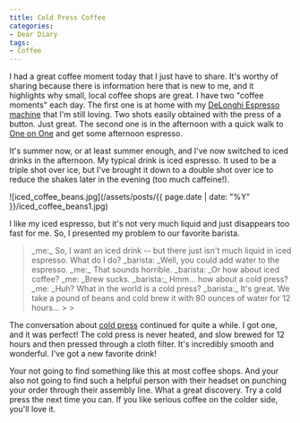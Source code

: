 ```yaml
---
title: Cold Press Coffee
categories:
- Dear Diary
tags:
- Coffee
---
```


I had a great coffee moment today that I just have to share. It's worthy of sharing because there is information here that is new to me, and it highlights why small, local coffee shops are great.
I have two "coffee moments" each day. The first one is at home with my [DeLonghi Espresso machine](/thingelstad/triple-caffeine-shotgun-to-the-head) that I'm still loving. Two shots easily obtained with the press of a button. Just great. The second one is in the afternoon with a quick walk to [One on One](http://www.oneononebike.com/) and get some afternoon espresso.

It's summer now, or at least summer enough, and I've now switched to iced drinks in the afternoon. My typical drink is iced espresso. It used to be a triple shot over ice, but I've brought it down to a double shot over ice to reduce the shakes later in the evening (too much caffeine!).

![iced_coffee_beans.jpg](/assets/posts/{{ page.date | date: "%Y" }}/iced_coffee_beans1.jpg)

<!-- more -->I like my iced espresso, but it's not very much liquid and just disappears too fast for me. So, I presented my problem to our favorite barista.

<blockquote>_me:_ So, I want an iced drink -- but there just isn't much liquid in iced espresso. What do I do?
_barista: _Well, you could add water to the espresso.
_me:_ That sounds horrible.
_barista: _Or how about iced coffee?
_me: _Brew sucks.
_barista:_ Hmm... how about a cold press?
_me: _Huh? What in the world is a cold press?
_barista:_ It's great. We take a pound of beans and cold brew it with 80 ounces of water for 12 hours...
> 
> </blockquote>

The conversation about [cold press](http://answers.yahoo.com/question/index?qid=20070522081621AAl3pyq) continued for quite a while. I got one, and it was perfect! The cold press is never heated, and slow brewed for 12 hours and then pressed through a cloth filter. It's incredibly smooth and wonderful. I've got a new favorite drink!

Your not going to find something like this at most coffee shops. And your also not going to find such a helpful person with their headset on punching your order through their assembly line. What a great discovery. Try a cold press the next time you can. If you like serious coffee on the colder side, you'll love it.
